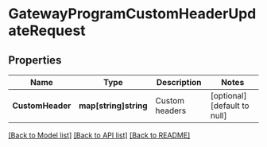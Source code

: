 # GatewayProgramCustomHeaderUpdateRequest

## Properties
Name | Type | Description | Notes
------------ | ------------- | ------------- | -------------
**CustomHeader** | **map[string]string** | Custom headers | [optional] [default to null]

[[Back to Model list]](../README.md#documentation-for-models) [[Back to API list]](../README.md#documentation-for-api-endpoints) [[Back to README]](../README.md)


